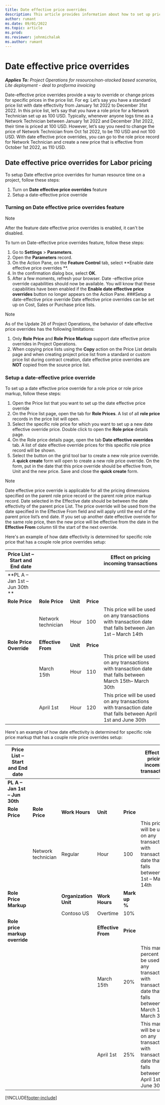 ```yaml
---
title: Date effective price overrides
description: This article provides information about how to set up price overrides for specific prices in the price list.
author: rumant
ms.date: 09/01/2022
ms.topic: article
ms.prod:
ms.reviewer: johnmichalak
ms.author: rumant
---
```


# Date effective price overrides 

_**Applies To:** Project Operations for resource/non-stocked based scenarios, Lite deployment - deal to proforma invoicing_

Date-effective price overrides provide a way to override or change prices for specific prices in the price list. 
For eg: Let’s say you have a standard price list with date effectivity from January 1st 2022 to December 31st 2022. In this price list, let’s say that you have a role price for a Network Technician set up as 100 USD. Typically, whenever anyone logs time as a Network Technician between January 1st 2022 and December 31st 2022, their time is priced at 100 USD.
However, let’s say you need to change the price of Network Technician from Oct 1st 2022, to be 110 USD and not 100 USD. With date effective price overrides, you can go to the role price record for Network Technician and create a new price that is effective from October 1st 2022, as 110 USD. 

## Date effective price overrides for Labor pricing 
To setup Date effective price overrides for human resource time on a project, follow these steps:
1.	Turn on **Date effective price overrides** feature
2.	Setup a date-effective price override

### Turning on **Date effective price overrides** feature

> [!NOTE]
> After the feature date effective price overrides is enabled, it can't be disabled.

To turn on Date-effective price overrides feature, follow these steps:

1.	Go to **Settings** \> **Parameters**.
2.	Open the **Parameters** record.
3.	On the Action Pane, on the **Feature Control** tab, select **Enable date effective price overrides **.
4.	In the confirmation dialog box, select **OK**.
5.	After a few moments, refresh your browser. Date -effective price override capabilities should now be available. You will know that these capabilities have been enabled if the **Enable date effective price overrides** button no longer appears on the Action Pane.
###Setup a date-effective price override
Date effective price overrides can be set up on Cost, Sales or Purchase price lists. 

> [!NOTE]
> As of the Update 26 of Project Operations, the behavior of date effective price overrides has the following limitations:
>1. Only **Role Price** and **Role Price Markup** support date effective price overrides in Project Operations. 
>2. When copying price lists using the **Copy** action on the Price List details page and when creating project price list from a standard or custom price list during contract creation, date effective price overrides are **NOT** copied from the source price list. 

### Setup a date-effective price override

To set up a date effective price override for a role price or role price markup, follow these steps:

1.	Open the Price list that you want to set up the date effective price override
2.	On the Price list page, open the tab for **Role Prices**. A list of all **role price** records in the price list will open. 
3.	Select the specific role price for which you want to set up a new date effective override price. Double click to open the **Role price** details page.
4.	On the Role price details page, open the tab **Date effective overrides** tab. A list of date effective override prices for this specific role price record will be shown.
5.	Select the button on the grid tool bar to create a new role price override. A **quick create** form will open to create a new role price override. On the form, put in the date that this price override should be effective from, Unit and the new price. Save and close the **quick create** form. 
> [!NOTE]
> Date effective price override is applicable for all the pricing dimensions specified on the parent role price record or the parent role price markup record. 
> Date selected in the Effective date should be between the date effectivity of the parent price List. The price override will be used from the date specified in the Effective From field and will apply until the end of the parent price list’s end date. If you set up another date effective override for the same role price, then the new price will be effective from the date in the **Effective From** column till the start of the next override. 

Here's an example of how date effectivity is determined for specific role price that has a couple role price overrides setup:

| **Price List – Start and End date** |||| **Effect on pricing incoming transactions** |
| --- | ----- | ----- | ----- | --- |
|**PL A – Jan 1st – Jun 30th **||||
| **Role Price** | **Role Price** | **Unit** | **Price** | |
| | Network technician | Hour | 100 | This price will be used on any transactions with transaction date that falls between Jan 1st – March 14th |
| **Role Price Override** | **Effective From** | **Unit** | **Price** | |
| | March 15th | Hour | 110 | This price will be used on any transactions with transaction date that falls between March 15th– March 30th |
| | April 1st | Hour | 120 | This price will be used on any transactions with transaction date that falls between April 1st and June 30th |

Here's an example of how date effectivity is determined for specific role price markup that has a couple role price overrides setup:

| **Price List – Start and End date** | | | | | **Effect on pricing incoming transactions** |
| --- | --- | --- | --- | ----- | --- |
| **PL A – Jan 1st – Jun 30th** | | | | | |
| **Role Price** | **Role Price** | **Work Hours** | **Unit** | **Price** | |
| | Network technician | Regular | Hour | 100 | This price will be used on any transactions with transaction date that falls between Jan 1st – March 14th |
| **Role Price Markup** | | **Organization Unit** | **Work Hours** | **Mark up %** | |
| | | Contoso US | Overtime | 10% | |
| **Role price markup override** | | | **Effective From** | **Price** | |
| | | | March 15th | 20% | This markup percent will be used on any transactions with transaction date that falls between March 15th– March 30th |
| | | | April 1st | 25% | This markup will be used on any transactions with transaction date that falls between April 1st and June 30th |


[!INCLUDE[footer-include](../../includes/footer-banner.md)]
